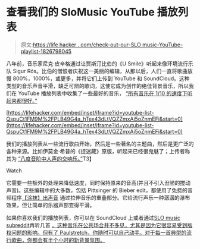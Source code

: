 # 查看我们的 SloMusic YouTube 播放列表

> 原文:[https://life hacker . com/check-out-our-SLO music-YouTube-playlist-1826798045](https://lifehacker.com/check-out-our-slomusic-youtube-playlist-1826798045)

八年前，音乐家尼克·皮辛格通过让贾斯汀比伯的《U Smile》听起来像环境流行乐队 Sigur Rós。比伯的憎恨者庆祝这一美丽的编辑，从那以后，人们一直将歌曲放慢 800%，1000%，或更多，并将它们上传到 YouTube 和 SoundCloud。这种类型的音乐声音平滑，缺乏可辨的歌词，这使它成为创作的绝佳背景音乐，所以我们在 YouTube 播放列表中收集了一些最好的音乐， [“所有音乐在 1/10 的速度下听起来都很好。”](https://www.youtube.com/playlist?list=PLB49G4a_hTex43dLtVQZZmxAi5oZnmEFi)

 [https://lifehacker.com/embed/inset/iframe?id=youtube-list-QspuCt1FM9M%2FPLB49G4a_hTex43dLtVQZZmxAi5oZnmEFi&start=0](https://lifehacker.com/embed/inset/iframe?id=youtube-list-QspuCt1FM9M%2FPLB49G4a_hTex43dLtVQZZmxAi5oZnmEFi&start=0) 

我们的播放列表从一些流行歌曲开始，然后是一些著名的主题曲，然后是更广泛的各种来源。比如伊莫金·希普的《捉迷藏》原版，听起来已经很鬼魅了；上传者称其为 [“八度音阶中人声的交响乐。”](https://www.youtube.com/watch?v=9jw27h74o2k)T3】

Watch

它需要一些额外的处理来降低速度，同时保持原来的音高(并且不引入丑陋的搅动声音)。这些编辑中的大多数，包括 Pittsinger 的 Bieber edit，都使用了免费的音频程序[【涂抹】出声音](https://www.npr.org/sections/therecord/2010/08/18/129283985/the-art-of-a-time-stretch) 通过拉伸音乐的重叠部分。它给流行声乐一种潺潺的瀑布效果，但让简单的乐器声部变得平滑。

如果你喜欢我们的播放列表，你可以在 SoundCloud 上或者通过[SLO music subreddit](https://www.reddit.com/r/SloMusic/)再听几首 [。这种音乐在公共场合并不多见，尤其是因为它很容易受到版权问题的影响。但有了 Paulstretch，你随时可以自己动手。对于每一首典型的流行歌曲，你都会有半个小时的新背景氛围。](https://soundcloud.com/search?q=slowed%201000%25)